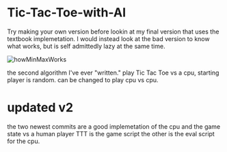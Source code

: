 
# Tic-Tac-Toe-with-AI
Try making your own version before lookin at my final version that uses the textbook implemetation. I would instead look at the bad version to know what works, but is self admittedly lazy at the same time.


![howMinMaxWorks](https://user-images.githubusercontent.com/66324329/115135275-6245c980-9fe5-11eb-8a4b-5d398c7006db.png)

the second algorithm I've ever "written."
play Tic Tac Toe vs a cpu, starting player is random.
can be changed to play cpu vs cpu.

# updated v2
the two newest commits are a good implemetation of the cpu and the game state vs a human player TTT is the game script the other is the eval script for the cpu.
